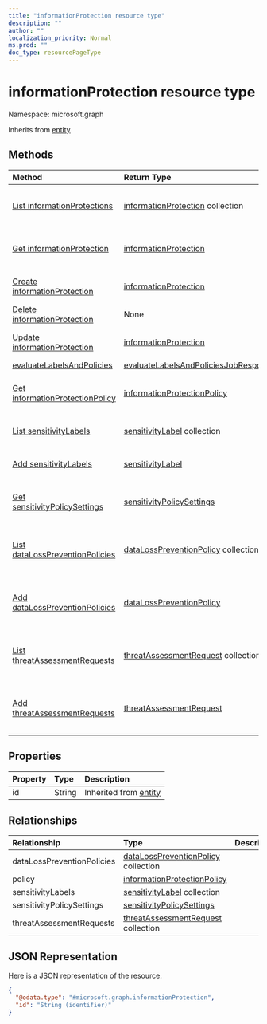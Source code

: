 ```yaml
---
title: "informationProtection resource type"
description: ""
author: ""
localization_priority: Normal
ms.prod: ""
doc_type: resourcePageType
---
```


# informationProtection resource type


Namespace: microsoft.graph




Inherits from [entity](../resources/entity.md)

## Methods
|Method|Return Type|Description|
|:---|:---|:---|
|[List informationProtections](../api/informationprotection-list.md)|[informationProtection](../resources/informationprotection.md) collection|List properties and relationships of the [informationProtection](../resources/informationprotection.md) objects.|
|[Get informationProtection](../api/informationprotection-get.md)|[informationProtection](../resources/informationprotection.md)|Read properties and relationships of the [informationProtection](../resources/informationprotection.md) object.|
|[Create informationProtection](../api/informationprotection-create.md)|[informationProtection](../resources/informationprotection.md)|Create a new [informationProtection](../resources/informationprotection.md) object.|
|[Delete informationProtection](../api/informationprotection-delete.md)|None|Deletes a [informationProtection](../resources/informationprotection.md).|
|[Update informationProtection](../api/informationprotection-update.md)|[informationProtection](../resources/informationprotection.md)|Update the properties of a [informationProtection](../resources/informationprotection.md) object.|
|[evaluateLabelsAndPolicies](../api/informationprotection-evaluatelabelsandpolicies.md)|[evaluateLabelsAndPoliciesJobResponse](../resources/evaluatelabelsandpoliciesjobresponse.md)||
|[Get informationProtectionPolicy](../api/informationprotectionpolicy-get.md)|[informationProtectionPolicy](../resources/informationprotectionpolicy.md)|Read properties and relationships of the [informationProtectionPolicy](../resources/informationprotectionpolicy.md) object.|
|[List sensitivityLabels](../api/informationprotection-list-sensitivitylabels.md)|[sensitivityLabel](../resources/sensitivitylabel.md) collection|Get the sensitivityLabels from the sensitivityLabels navigation property.|
|[Add sensitivityLabels](../api/informationprotection-post-sensitivitylabels.md)|[sensitivityLabel](../resources/sensitivitylabel.md)|Add sensitivityLabels by posting to the sensitivityLabels collection.|
|[Get sensitivityPolicySettings](../api/sensitivitypolicysettings-get.md)|[sensitivityPolicySettings](../resources/sensitivitypolicysettings.md)|Read properties and relationships of the [sensitivityPolicySettings](../resources/sensitivitypolicysettings.md) object.|
|[List dataLossPreventionPolicies](../api/informationprotection-list-datalosspreventionpolicies.md)|[dataLossPreventionPolicy](../resources/datalosspreventionpolicy.md) collection|Get the dataLossPreventionPolicies from the dataLossPreventionPolicies navigation property.|
|[Add dataLossPreventionPolicies](../api/informationprotection-post-datalosspreventionpolicies.md)|[dataLossPreventionPolicy](../resources/datalosspreventionpolicy.md)|Add dataLossPreventionPolicies by posting to the dataLossPreventionPolicies collection.|
|[List threatAssessmentRequests](../api/informationprotection-list-threatassessmentrequests.md)|[threatAssessmentRequest](../resources/threatassessmentrequest.md) collection|Get the threatAssessmentRequests from the threatAssessmentRequests navigation property.|
|[Add threatAssessmentRequests](../api/informationprotection-post-threatassessmentrequests.md)|[threatAssessmentRequest](../resources/threatassessmentrequest.md)|Add threatAssessmentRequests by posting to the threatAssessmentRequests collection.|

## Properties
|Property|Type|Description|
|:---|:---|:---|
|id|String| Inherited from [entity](../resources/entity.md)|

## Relationships
|Relationship|Type|Description|
|:---|:---|:---|
|dataLossPreventionPolicies|[dataLossPreventionPolicy](../resources/datalosspreventionpolicy.md) collection||
|policy|[informationProtectionPolicy](../resources/informationprotectionpolicy.md)||
|sensitivityLabels|[sensitivityLabel](../resources/sensitivitylabel.md) collection||
|sensitivityPolicySettings|[sensitivityPolicySettings](../resources/sensitivitypolicysettings.md)||
|threatAssessmentRequests|[threatAssessmentRequest](../resources/threatassessmentrequest.md) collection||

## JSON Representation
Here is a JSON representation of the resource.
<!-- {
  "blockType": "resource",
  "keyProperty": "id",
  "@odata.type": "microsoft.graph.informationProtection",
  "baseType": "microsoft.graph.entity",
  "openType": false
}
-->
``` json
{
  "@odata.type": "#microsoft.graph.informationProtection",
  "id": "String (identifier)"
}
```

